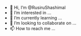 - 👋 Hi, I’m @RusiruShashimal
- 👀 I’m interested in ...
- 🌱 I’m currently learning ...
- 💞️ I’m looking to collaborate on ...
- 📫 How to reach me ...

<!---
RusiruShashimal/RusiruShashimal is a ✨ special ✨ repository because its `README.md` (this file) appears on your GitHub profile.
You can click the Preview link to take a look at your changes.
--->
